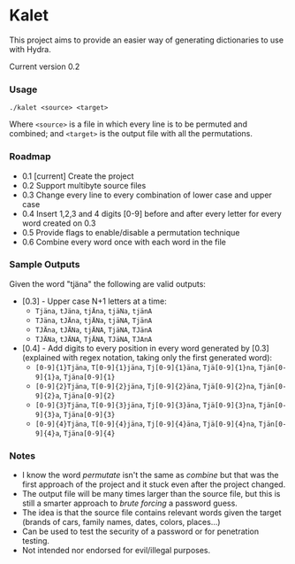 # Kalet
This project aims to provide an easier way of generating dictionaries to use with Hydra.

Current version 0.2

### Usage
`./kalet <source> <target>`

Where `<source>` is a file in which every line is to be permuted and combined; and `<target>` is the output file with all the permutations.

### Roadmap
* 0.1 [current] Create the project
* 0.2 Support multibyte source files
* 0.3 Change every line to every combination of lower case and upper case
* 0.4 Insert 1,2,3 and 4 digits [0-9] before and after every letter for every word created on 0.3
* 0.5 Provide flags to enable/disable a permutation technique
* 0.6 Combine every word once with each word in the file

### Sample Outputs
Given the word "tjäna" the following are valid outputs:

* [0.3] - Upper case N+1 letters at a time:
  * `Tjäna`, `tJäna`, `tjÄna`, `tjäNa`, `tjänA`
  * `TJäna`, `tJÄna`, `tjÄNa`, `tjäNA`, `TjänA`
  * `TJÄna`, `tJÄNa`, `tjÄNA`, `TjäNA`, `TJänA`
  * `TJÄNa`, `tJÄNA`, `TjÄNA`, `TJäNA`, `TJAnA`
* [0.4] - Add digits to every position in every word generated by \[0.3\] (explained with regex notation, taking only the first generated word):
  * `[0-9]{1}Tjäna`, `T[0-9]{1}jäna`, `Tj[0-9]{1}äna`, `Tjä[0-9]{1}na`, `Tjän[0-9]{1}a`, `Tjäna[0-9]{1}`
  * `[0-9]{2}Tjäna`, `T[0-9]{2}jäna`, `Tj[0-9]{2}äna`, `Tjä[0-9]{2}na`, `Tjän[0-9]{2}a`, `Tjäna[0-9]{2}`
  * `[0-9]{3}Tjäna`, `T[0-9]{3}jäna`, `Tj[0-9]{3}äna`, `Tjä[0-9]{3}na`, `Tjän[0-9]{3}a`, `Tjäna[0-9]{3}`
  * `[0-9]{4}Tjäna`, `T[0-9]{4}jäna`, `Tj[0-9]{4}äna`, `Tjä[0-9]{4}na`, `Tjän[0-9]{4}a`, `Tjäna[0-9]{4}`

### Notes
* I know the word _permutate_ isn't the same as _combine_ but that was the first approach of the project and it stuck even after the project changed.
* The output file will be many times larger than the source file, but this is still a smarter approach to _brute forcing_ a password guess.
* The idea is that the source file contains relevant words given the target (brands of cars, family names, dates, colors, places...)
* Can be used to test the security of a password or for penetration testing.
* Not intended nor endorsed for evil/illegal purposes.
